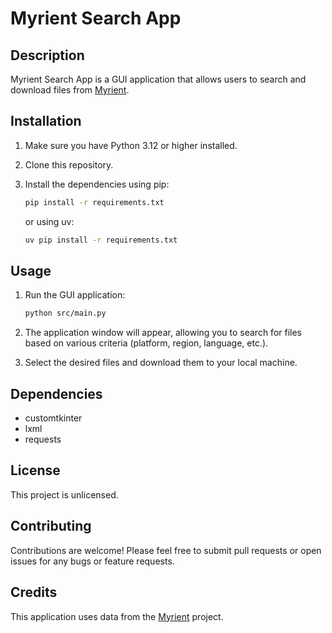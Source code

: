 # Myrient Search App

## Description

Myrient Search App is a GUI application that allows users to search and download files from [Myrient](https://myrient.erista.me/).

## Installation

1.  Make sure you have Python 3.12 or higher installed.
2.  Clone this repository.
3.  Install the dependencies using pip:

    ```bash
    pip install -r requirements.txt
    ```

    or using uv:

    ```bash
    uv pip install -r requirements.txt
    ```

## Usage

1.  Run the GUI application:

    ```bash
    python src/main.py
    ```

2.  The application window will appear, allowing you to search for files based on various criteria (platform, region, language, etc.).
3.  Select the desired files and download them to your local machine.

## Dependencies

*   customtkinter
*   lxml
*   requests

## License

This project is unlicensed.

## Contributing

Contributions are welcome! Please feel free to submit pull requests or open issues for any bugs or feature requests.

## Credits

This application uses data from the [Myrient](https://myrient.erista.me/) project.
